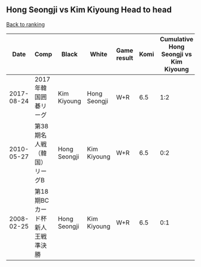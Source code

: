 ## Hong Seongji vs Kim Kiyoung Head to head

[Back to ranking](../../index.md)




| **Date** | **Comp** | **Black** | **White** | **Game result** | **Komi** | **Cumulative Hong Seongji vs Kim Kiyoung** | **Hong Seongji streak** | **Kim Kiyoung streak** | 
| --- | --- | --- | --- | --- | --- | --- | --- | --- |
| 2017-08-24 | 2017年韓国囲碁リーグ | Kim Kiyoung | Hong Seongji | W+R | 6.5 | 1:2 | 1 | 0 | 
| 2010-05-27 | 第38期名人戦（韓国）リーグB | Hong Seongji | Kim Kiyoung | W+R | 6.5 | 0:2 | 0 | 2 | 
| 2008-02-25 | 第18期BCカード杯新人王戦準決勝 | Hong Seongji | Kim Kiyoung | W+R | 6.5 | 0:1 | 0 | 1 |




